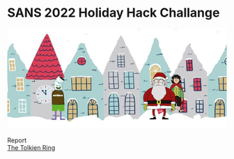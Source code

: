 # SANS 2022 Holiday Hack Challange
![SANS Holiday Hack Main Page](https://github.com/visionthex/SANS2022-Holiday-Hack-Challange/blob/main/Images/Main.jpg)

Report
<br>
[The Tolkien Ring](https://github.com/visionthex/SANS2022-Holiday-Hack-Challange/blob/main/The%20Tolkien%20Ring.md)
